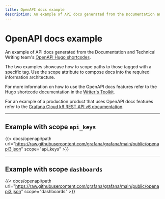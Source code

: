 ```yaml
---
title: OpenAPI docs example
description: An example of API docs generated from the Documentation and Technical Writing team's Hugo OpenAPI shortcodes.
---
```


# OpenAPI docs example

An example of API docs generated from the Documentation and Technical Writing team's [OpenAPI Hugo shortcodes](https://grafana.com/docs/writers-toolkit/write/shortcodes/#docsopenapipath).

The two examples showcase how to scope paths to those tagged with a specific tag. Use the scope attribute to compose docs into the required information architecture.

For more information on how to use the OpenAPI docs features refer to the Hugo shortcode documentation in the [Writer's Toolkit](https://grafana.com/docs/writers-toolkit/write/shortcodes/#docsopenapipath).

For an example of a production product that uses  OpenAPI docs features refer to the [Grafana Cloud k6 REST API v6 documentation](https://grafana.com/docs/grafana-cloud/testing/k6/reference/cloud-rest-api/v6/).

---

## Example with scope `api_keys`

{{< docs/openapi/path url="https://raw.githubusercontent.com/grafana/grafana/main/public/openapi3.json" scope="api_keys" >}}

---

## Example with scope `dashboards`

{{< docs/openapi/path url="https://raw.githubusercontent.com/grafana/grafana/main/public/openapi3.json" scope="dashboards" >}}
